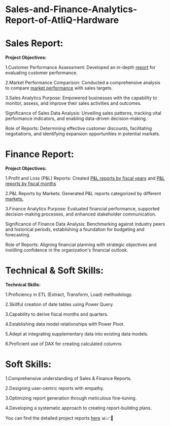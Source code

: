 # Sales-and-Finance-Analytics-Report-of-AtliQ-Hardware
# Sales Report:
**Project Objectives:**

1.Customer Performance Assessment: Developed an in-depth [report](https://github.com/Deepshikhagithub/Sales-and-Finance-Analytics-Report/blob/main/Customer%20Performance%20Report%20of%20AtliQ%20Hardwares.pdf) for evaluating customer performance.

2.Market Performance Comparison: Conducted a comprehensive analysis to compare [market performance](https://github.com/Deepshikhagithub/Sales-and-Finance-Analytics-Report/blob/main/Market%20Performance%20vs%20Target%20Report%20of%20AtliQ%20Hardwares.pdf)  with sales targets.

3.Sales Analytics Purpose: Empowered businesses with the capability to monitor, assess, and improve their sales activities and outcomes.

Significance of Sales Data Analysis: Unveiling sales patterns, tracking vital performance indicators, and enabling data-driven decision-making.

Role of Reports: Determining effective customer discounts, facilitating negotiations, and identifying expansion opportunities in potential markets.

# Finance Report:
**Project Objectives:**

1.Profit and Loss (P&L) Reports: Created [P&L reports by fiscal years](https://github.com/Deepshikhagithub/Sales-and-Finance-Analytics-Report/blob/main/P%26L%20Statement%20By%20Fiscal%20Years.pdf) and [P&L reports by fiscal months](https://github.com/Deepshikhagithub/Sales-and-Finance-Analytics-Report/blob/main/P%26L%20Statement%20By%20Fiscal%20Months.pdf)

2.P&L Reports by Markets: Generated P&L reports categorized by different [markets.](https://github.com/Deepshikhagithub/Sales-and-Finance-Analytics-Report/blob/main/P%26L%20Statement%20By%20Markets.pdf) 

3.Finance Analytics Purpose: Evaluated financial performance, supported decision-making processes, and enhanced stakeholder communication.

Significance of Finance Data Analysis: Benchmarking against industry peers and historical periods, establishing a foundation for budgeting and forecasting.

Role of Reports: Aligning financial planning with strategic objectives and instilling confidence in the organization's financial outlook.

# Technical & Soft Skills:
**Technical Skills:**

1.Proficiency in ETL (Extract, Transform, Load) methodology.

2.Skillful creation of date tables using Power Query.

3.Capability to derive fiscal months and quarters.

4.Establishing data model relationships with Power Pivot.

5.Adept at integrating supplementary data into existing data models.

6.Proficient use of DAX for creating calculated columns.

# Soft Skills:
1.Comprehensive understanding of Sales & Finance Reports.

2.Designing user-centric reports with empathy.

3.Optimizing report generation through meticulous fine-tuning.

4.Developing a systematic approach to creating report-building plans.

You can find the detailed project reports [here](https://github.com/Deepshikhagithub/Sales-and-Finance-Analytics-Report) 📊📈📂

